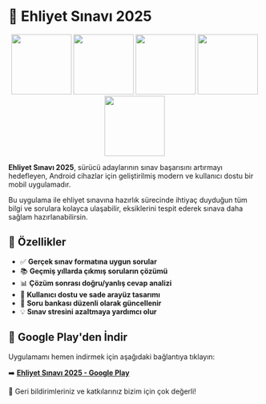 <h1>🚗 Ehliyet Sınavı 2025</h1>

<p align="center">
  <img src="https://github.com/user-attachments/assets/3e8ccee9-df6b-4ff4-9255-75c6463f5977" width="120"/>
  <img src="https://github.com/user-attachments/assets/412ad580-32be-44f7-9b4d-0e31272e33b6" width="120"/>
  <img src="https://github.com/user-attachments/assets/54ff5c61-04a2-45ae-8e2f-7f09904957a2" width="120"/>
  <img src="https://github.com/user-attachments/assets/4bd34388-bc2a-4cc9-ab5f-f9e5f99f15fc" width="120"/>
  <img src="https://github.com/user-attachments/assets/0ff2afe8-9c38-4995-af23-b2f8fda5ca5e" width="120"/>
</p>


**Ehliyet Sınavı 2025**, sürücü adaylarının sınav başarısını artırmayı hedefleyen, Android cihazlar için geliştirilmiş modern ve kullanıcı dostu bir mobil uygulamadır.

Bu uygulama ile ehliyet sınavına hazırlık sürecinde ihtiyaç duyduğun tüm bilgi ve sorulara kolayca ulaşabilir, eksiklerini tespit ederek sınava daha sağlam hazırlanabilirsin.

## 🎯 Özellikler

- ✅ **Gerçek sınav formatına uygun sorular**
- 📚 **Geçmiş yıllarda çıkmış soruların çözümü**
- 📊 **Çözüm sonrası doğru/yanlış cevap analizi**
- 🧠 **Kullanıcı dostu ve sade arayüz tasarımı**
- 🔄 **Soru bankası düzenli olarak güncellenir**
- 💡 **Sınav stresini azaltmaya yardımcı olur**


## 📲 Google Play'den İndir

Uygulamamı hemen indirmek için aşağıdaki bağlantıya tıklayın:

➡️ **[Ehliyet Sınavı 2025 - Google Play](https://play.google.com/store/apps/details?id=com.meminapp.ehliyet2025)**  

📌 Geri bildirimleriniz ve katkılarınız bizim için çok değerli!

